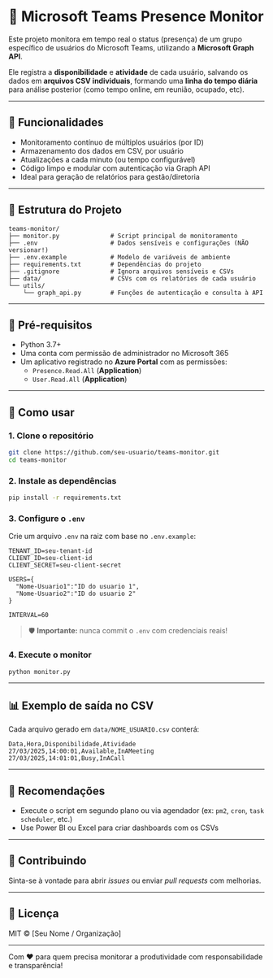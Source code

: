 # 👥 Microsoft Teams Presence Monitor

Este projeto monitora em tempo real o status (presença) de um grupo específico de usuários do Microsoft Teams, utilizando a **Microsoft Graph API**.

Ele registra a **disponibilidade** e **atividade** de cada usuário, salvando os dados em **arquivos CSV individuais**, formando uma **linha do tempo diária** para análise posterior (como tempo online, em reunião, ocupado, etc).

---

## 🚀 Funcionalidades

- Monitoramento contínuo de múltiplos usuários (por ID)
- Armazenamento dos dados em CSV, por usuário
- Atualizações a cada minuto (ou tempo configurável)
- Código limpo e modular com autenticação via Graph API
- Ideal para geração de relatórios para gestão/diretoria

---

## 📂 Estrutura do Projeto

```plaintext
teams-monitor/
├── monitor.py              # Script principal de monitoramento
├── .env                    # Dados sensíveis e configurações (NÃO versionar!)
├── .env.example            # Modelo de variáveis de ambiente
├── requirements.txt        # Dependências do projeto
├── .gitignore              # Ignora arquivos sensíveis e CSVs
├── data/                   # CSVs com os relatórios de cada usuário
└── utils/
    └── graph_api.py        # Funções de autenticação e consulta à API
```

---

## 🧪 Pré-requisitos

- Python 3.7+
- Uma conta com permissão de administrador no Microsoft 365
- Um aplicativo registrado no **Azure Portal** com as permissões:
  - `Presence.Read.All` (**Application**)
  - `User.Read.All` (**Application**)


---

## 🔧 Como usar

### 1. Clone o repositório
```bash
git clone https://github.com/seu-usuario/teams-monitor.git
cd teams-monitor
```

### 2. Instale as dependências
```bash
pip install -r requirements.txt
```

### 3. Configure o `.env`
Crie um arquivo `.env` na raiz com base no `.env.example`:

```env
TENANT_ID=seu-tenant-id
CLIENT_ID=seu-client-id
CLIENT_SECRET=seu-client-secret

USERS={
  "Nome-Usuario1":"ID do usuario 1",
  "Nome-Usuario2":"ID do usuario 2"
}

INTERVAL=60
```

> 🛡️ **Importante:** nunca commit o `.env` com credenciais reais!

### 4. Execute o monitor
```bash
python monitor.py
```

---

## 📊 Exemplo de saída no CSV

Cada arquivo gerado em `data/NOME_USUARIO.csv` conterá:

```csv
Data,Hora,Disponibilidade,Atividade
27/03/2025,14:00:01,Available,InAMeeting
27/03/2025,14:01:01,Busy,InACall
```

---

## 📌 Recomendações

- Execute o script em segundo plano ou via agendador (ex: `pm2`, `cron`, `task scheduler`, etc.)
- Use Power BI ou Excel para criar dashboards com os CSVs

---

## 🤝 Contribuindo

Sinta-se à vontade para abrir *issues* ou enviar *pull requests* com melhorias. 

---

## 📄 Licença

MIT © [Seu Nome / Organização]

---

Com ❤️ para quem precisa monitorar a produtividade com responsabilidade e transparência!
